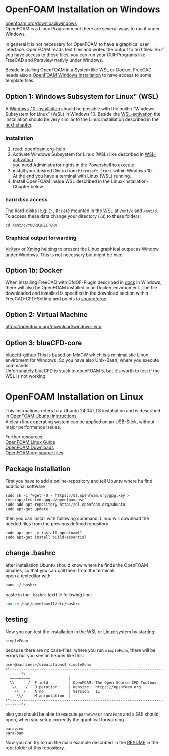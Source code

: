 
OpenFOAM Installation on Windows
===============================================================================
[openfoam.org/download/windows](https://openfoam.org/download/windows/)  
OpenFOAM is a Linux Programm but there are several ways to run it under Windows.  

In general it is not necessary for OpenFOAM to have a graphical user interface. 
OpenFOAM reads text files and writes the output to text files. 
So if you have access to these files, you can run your GUI-Programs like FreeCAD and Paraview nativly under Windows. 

Beside installing OpenFOAM in a System like WSL or Docker, FreeCAD needs also a [OpenFOAM Windows installation](freecad-cfdof.md#install-cfdof-dependencies) to have access to some template files.  



Option 1: Windows Subsystem for Linux" (WSL)
---------------------------------------------------------------------
A [Windows-10-installation] should be possible with the builtin "Windows Subsystem for Linux" (WSL) in Windows 10. 
Beside the [WSL-activation] the installation should be very similar to the Linux installation described in the [next chapter](#openfoam-installation-on-linux).  


### Installation
1. read: [openfoam.org-help](https://openfoam.org/download/windows-10/)
2. Activate Windows Subsystem for Linux (WSL) like described in [WSL-activation]  
   you need Administrator rights in the Powershell to execute.  
3. install your desired Distro from `Microsoft Store` within Windows 10.  
   At the end you have a terminal with Linux (WSL) running. 
4. Install OpenFOAM inside WSL described in the Linux-Installation-Chapter below  

[Windows-10-installation]: https://openfoam.org/download/windows-10/  
[WSL-activation]: https://docs.microsoft.com/en-gb/windows/wsl/install-win10  


### hard disc access
The hard-disks (e.g. `C:`, `D:`) are mounted in the WSL at `/mnt/c` and `/mnt/d`. 
To access these data change your directory (`cd`) to these folders:

    cd /mnt/c/YOURDIRECTORY


### Graphical output forwarding
[VcXsrv] or [Xming] helping to present the Linux graphical output as Window under Windows. 
This is not necessary but might be nice. 

[VcXsrv]: https://sourceforge.net/projects/vcxsrv/
[Xming]:  https://de.wikipedia.org/wiki/Xming  



Option 1b: Docker
---------------------------------------------------------------------
When installing FreeCAD with CfdOF-Plugin described in [docs](freecad-cfdof.md) in Windows, there will also be OpenFOAM installed in an Docker environment. 
The file downloaded and installed is specified in the download section within FreeCAD-CFD-Setting and points to [sourceforge](https://sourceforge.net/projects/openfoam/files/v2006/OpenCFD-OpenFOAM4WindowsInstaller-v2006.exe/download) 


Option 2: Virtual Machine
---------------------------------------------------------------------
https://openfoam.org/download/windows-vm/


Option 3: blueCFD-core
---------------------------------------------------------------------
[bluecfd-github](http://bluecfd.github.io/Core/)
This is based on [MinGW](http://www.mingw.org/) which is a minimalistic Linux enviroment for Windows. So you have also Unix-Bash, where you execute commands.  
Unfortunately blueCFD is stuck to openFOAM 5, but it's worth to test if the WSL is not working.  



OpenFOAM Installation on Linux
===============================================================================

This instructions refers to a Ubuntu 24.04 LTS installation and is described in [OpenFOAM Ubuntu instructions](https://openfoam.org/download/)  
A clean linux operating system can be applied on an USB-Stick, without major performance issues.  

Further resources:  
[OpenFOAM Linux Guide](https://cfd.direct/openfoam/linux-guide/)  
[OpenFOAM Downloads](https://cfd.direct/openfoam/download/)  
[OpenFOAM.org source files](https://github.com/OpenFOAM/OpenFOAM-11)  


Package installation 
---------------------------------------------------------------------
First you have to add a online-repository and tell Ubuntu where he find additional software

    sudo sh -c "wget -O - https://dl.openfoam.org/gpg.key > /etc/apt/trusted.gpg.d/openfoam.asc"
    sudo add-apt-repository http://dl.openfoam.org/ubuntu
    sudo apt-get update

then you can install with following command. 
Linux will download the needed files from the previous defined repository. 

    sudo apt-get -y install openfoam11
    sudo apt-get install build-essential


change .bashrc
---------------------------------------------------------------------
after installation Ubuntu should know where he finds the OpenFOAM binaries, so that you can call them from the terminal.  
open a texteditor with: 

    nano ~/.bashrc


paste in the `.bashrc` textfile following line: 

~~~bash
source /opt/openfoam11/etc/bashrc
~~~


testing
---------------------------------------------------------------------
Now you can test the installation in the WSL or Linux system by starting: 

    simpleFoam

because there are no case-files, where you run `simpleFoam`, there will be errors but you see an header like this:  

~~~
user@machine:~/simulations$ simpleFoam 
/*---------------------------------------------------------------------------*\
  =========                 |
  \\      /  F ield         | OpenFOAM: The Open Source CFD Toolbox
   \\    /   O peration     | Website:  https://openfoam.org
    \\  /    A nd           | Version:  11
     \\/     M anipulation  |
\*---------------------------------------------------------------------------*/
~~~

also you should be able to execute `paraview` or `paraFoam` and a GUI should open, when you setup correctly the graphical forwarding

    paraview
    paraFoam

Now you can try to run the main example described in the [README](../../README.md) in the root folder of this repository. 

